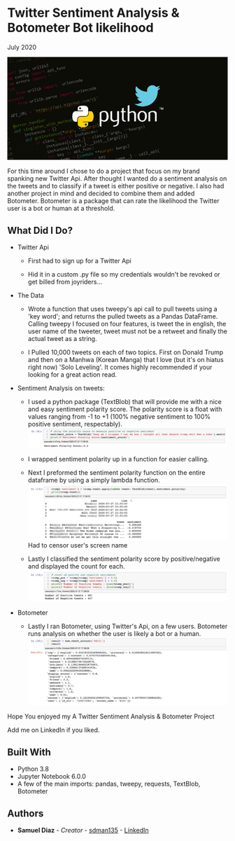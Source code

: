 # Twitter Sentiment Analysis & Botometer Bot likelihood
July 2020

![](images/python_twitter_sentiment-cover.png)


For this time around I chose to do a project that focus on my brand spanking new Twitter Api. After thought I wanted do a sentiment analysis on the tweets and to classify if a tweet is either positive or negative. I also had another project in mind and decided to combine them and added Botometer. Botometer is a package that can rate the likelihood the Twitter user is a bot or human at a threshold.



## What Did I Do?

* Twitter Api

  - First had to sign up for a Twitter Api

  - Hid it in a custom .py file so my credentials wouldn't be revoked or get billed from joyriders...

* The Data

  - Wrote a function that uses tweepy's api call to pull tweets using a 'key word'; and returns the pulled tweets as a Pandas DataFrame. Calling tweepy I focused on four features, is tweet the in english, the user name of the tweeter, tweet must not be a retweet and finally the actual tweet as a string.

  - I Pulled 10,000 tweets on each of two topics. First on Donald Trump and then on a Manhwa (Korean Manga) that I love (but it's on hiatus right now) 'Solo Leveling'. It comes highly recommended if your looking for a great action read.

* Sentiment Analysis on tweets:

  - I used a python package (TextBlob) that will provide me with a nice and easy sentiment polarity score. The polarity score is a float with values ranging from -1 to +1 (100% negative sentiment to 100% positive sentiment, respectably).
![](images/polarity_examaple.png)

  - I wrapped sentiment polarity up in a function for easier calling.

  - Next I preformed the sentiment polarity function on the entire dataframe by using a simply lambda function.
![](images/sentiment_head.png)
  Had to censor user's screen name

  - Lastly I classified the sentiment polarity score by positive/negative and displayed the count for each.
![](images/sentiment_class.png)
  
  
* Botometer

  - Lastly I ran Botometer, using Twitter's Api, on a few users. Botometer runs analysis on whether the user is likely a bot or a human.
![](images/botometer_example.png)

Hope You enjoyed my A Twitter Sentiment Analysis & Botometer Project

Add me on LinkedIn if you liked.

## Built With

* Python 3.8
* Jupyter Notebook 6.0.0
* A few of the main imports: pandas, tweepy, requests, TextBlob, Botometer


## Authors

* **Samuel Diaz** - *Creator* - [sdman135](https://github.com/sdman135/) - [LinkedIn](https://www.linkedin.com/in/samuel-diaz-data-scientist)
